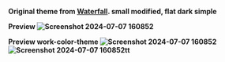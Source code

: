 <b>Original theme from <a href="https://github.com/crambaud/waterfall">Waterfall</a>. small modified, flat dark simple<b>

Preview
![Screenshot 2024-07-07 160852](https://github.com/YudhaStacy/Personal-firefox-theme/assets/152239624/8d856c39-d5e7-48c9-9419-3fbdba53d9c8)


Preview work-color-theme
![Screenshot 2024-07-07 160852](https://github.com/user-attachments/assets/57c8bf04-2248-4832-b1b9-78fc3c9deaea)
![Screenshot 2024-07-07 160852tt](https://github.com/user-attachments/assets/b6aad2cc-8e9f-4521-946a-1873111a7e20)
